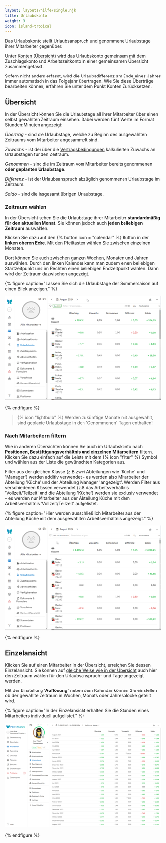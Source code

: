 ```yaml
---
layout: layouts/hilfe/single.njk
title: Urlaubskonto
weight: 3
icon: island-tropical
---
```


Das Urlaubskonto stellt Urlaubsanspruch und genommene Urlaubstage ihrer Mitarbeiter gegenüber.

Unter [Konten (Übersicht)](/hilfe/handbuch/mitarbeiter/konten/) wird das Urlaubskonto gemeinsam mit dem Zuschlagskonto und Arbeitszeitkonto in einer gemeinsamen Übersicht zusammengefasst. 

Sofern nicht anders erfasst, wird die Urlaubsdifferenz am Ende eines Jahres immer automatisch in das Folgejahr übertragen. Wie Sie diese Überträge bearbeiten können, erfahren Sie unter dem Punkt Konten Zurücksetzen.

## Übersicht

In der Übersicht können Sie die Urlaubstage all ihrer Mitarbeiter über einen selbst gewählten Zeitraum einsehen. Dabei werden fünf Werte im Format Stunden:Minuten angezeigt:

*Übertrag -* sind die Urlaubstage, welche zu Beginn des ausgewählten Zeitraums vom Mitarbeiter angesammelt sind. 

*Zuwachs -* ist der über die [Vertragsbedingungen](/hilfe/handbuch/mitarbeiter/vertrag/) kalkulierten Zuwachs an Urlaubstagen für den Zeitraum. 

*Genommen -* sind die im Zeitraum vom Mitarbeiter bereits genommenen **oder geplanten Urlaubstage**.

*Differenz -* ist der Urlaubsanspruch abzüglich genommenen Urlaubstage im Zeitraum. 

*Saldo -* sind die insgesamt übrigen Urlaubstage.

### Zeitraum wählen

In der Übersicht sehen Sie die Urlaubstage ihrer Mitarbeiter **standardmäßig für den aktuellen Monat**. Sie können jedoch auch **jeden beliebigen Zeitraum** auswählen.

Klicken Sie dazu auf den {% button icon = "calendar" %} Button in der **linken oberen Ecke**. Mit den Pfeiltasten wählen Sie zwischen einzelnen Monaten. 

Dort können Sie auch zwischen ganzen Wochen, Monaten und Jahren auswählen. Durch den linken Kalender kann man zudem einen beliebigen Startzeitpunkt und im Rechten einen beliebigen Endzeitpunkt wählen. Dann wird der Zeitraum dazwischen angezeigt. 

{% figure caption="Lassen Sie sich die Urlaubstage der Sommersaison auf einen Blick anzeigen." %}

<img src="urlaubskonto_zeitraum.gif"/>

{% endfigure %}


> {% icon "lightbulb" %} Werden zukünftige Monate mit ausgewählt, sind geplante Urlaubstage in den 'Genommenen' Tagen enthalten!

### Nach Mitarbeitern filtern

Wie in anderen Übersichten können Sie auch im Urlaubskonto nach **Positionen, Bestäftigungsverhältnis und einzelnen Mitarbeitern** filtern. Klicken Sie dazu einfach auf die Leiste mit dem {% icon "filter" %} Symbol und wählen aus der Liste die gewünschten Kategorien aus. 

Filter aus der gleichen Klasse (z.B zwei Abteilungen wie 'Küche' und 'Manager') werden additiv verwendet - es werden also Mitarbeiter der Abteilung 'Küche' und der Abteilung Manager 'angezeigt'. Werden Filter aus verschiedenen Klassen verwendet (z.B das Arbeitsverhältnis 'Vollzeit/Teilzeit' und die Abteilung 'Küche') werden sie exclusiv verwendet - es werden nur Mitarbeiter aus der Abteilung Küche mit dem Arbeitsverhältnis 'Vollzeit/Teilzeit' aufgelistet.

{% figure caption="Hier werden ausschließlich Mitarbeiter aus der Abteilung Küche mit dem ausgewählten Arbeitsverhältnis angezeigt." %}

<img src="filter_urlaubskonto.gif"/>

{% endfigure %}


## Einzelansicht

Klicken Sie auf einen Mitarbeiter in der Übersicht, erreichen Sie dessen Einzelansicht. Sie können auf [gleiche Weise wie in der Übersicht](#zeitraum-wählen) auch hier den Zeitraum wählen für den Urlaubsanspruch- und Tage angezeigt werden. 

Mit der Einstellung **'Auflösung'** neben dem Kalendar können Sie einstellen ob der gewählte Zeitraum in Wochen, Monats oder Jahresblöcke geteilt wird. 

{% figure caption="In der Einzelansicht erhalten Sie die Stunden eines Mitarbeiters individuell aufgelistet." %}

<img src="einzelansicht_urlaubskonto.png"/>

{% endfigure %}